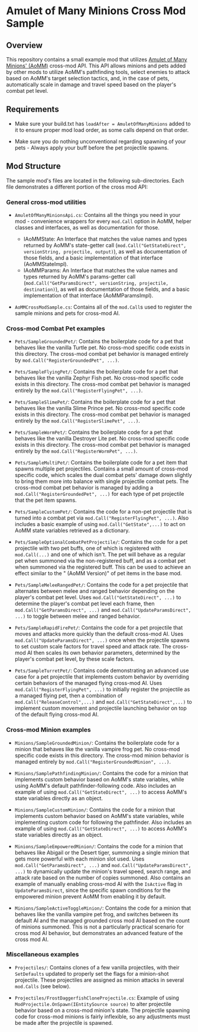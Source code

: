 # Amulet of Many Minions Cross Mod Sample

## Overview
This repository contains a small example mod that utilizes [Amulet of Many Minions' (AoMM)](https://github.com/westphallm1/tModLoader_Minions) cross-mod
API. This API allows minions and pets added by other mods to utilize AoMM's pathfinding tools,
select enemies to attack based on AoMM's target selection tactics, and, in the case of pets, automatically
scale in damage and travel speed based on the player's combat pet level.

## Requirements
* Make sure your build.txt has `loadAfter = AmuletOfManyMinions` added to it to ensure proper mod load order, as some calls depend on that order.

* Make sure you do nothing unconventional regarding spawning of your pets - Always apply your buff before the pet projectile spawns.

## Mod Structure

The sample mod's files are located in the following sub-directories. Each file demonstrates
a different portion of the cross mod API:

### General cross-mod utilities

* `AmuletOfManyMinionsApi.cs`: Contains all the things you need in your mod - convenience wrappers for every `mod.Call` option in AoMM, helper classes and interfaces, as well as documentation for those.
    * IAoMMState: An Interface that matches the value names and types returned by AoMM's state-getter call 
  (`mod.Call("GetStateDirect", versionString, projectile, output)`), as well as documentation of those fields, and a basic implementation of that interface (AoMMStateImpl).
    * IAoMMParams: An Interface that matches the value names and types returned by AoMM's params-getter call 
  (`mod.Call("GetParamsDirect", versionString, projectile, destination)`), as well as documentation of those fields, and a basic implementation of that interface (AoMMParamsImpl).

* `AoMMCrossModSample.cs`: Contains all of the `mod.Call`s used to register the sample minions and pets for cross-mod AI.

### Cross-mod Combat Pet examples

* `Pets/SampleGroundedPet/`: Contains the boilerplate code for a pet that behaves like the vanilla Turtle pet. No cross-mod specific
  code exists in this directory. The cross-mod combat pet behavior is managed entirely by `mod.Call("RegisterGroundedPet", ...)`.

* `Pets/SampleFlyingPet/`: Contains the boilerplate code for a pet that behaves like the vanilla Zephyr Fish pet. No cross-mod specific
  code exists in this directory. The cross-mod combat pet behavior is managed entirely by the `mod.Call("RegisterFlyingPet", ...)`.

* `Pets/SampleSlimePet/`: Contains the boilerplate code for a pet that behaves like the vanilla Slime Prince pet. No cross-mod specific
  code exists in this directory. The cross-mod combat pet behavior is managed entirely by the `mod.Call("RegisterSlimePet", ...)`.

* `Pets/SampleWormPet/`: Contains the boilerplate code for a pet that behaves like the vanilla Destroyer Lite pet. No cross-mod specific
  code exists in this directory. The cross-mod combat pet behavior is managed entirely by the `mod.Call("RegisterWormPet", ...)`.

* `Pets/SampleMultiPet/`: Contains the boilerplate code for a pet item that spawns multiple pet projectiles. Contains a small amount
  of cross-mod specific code, which scales the dual combat pets' damage down slightly to bring them more into balance with
  single projectile combat pets. The cross-mod combat pet behavior is managed by adding a `mod.Call("RegisterGroundedPet", ...)`
  for each type of pet projectile that the pet item spawns.

* `Pets/SampleCustomPet/`: Contains the code for a non-pet projectile that is turned into a combat pet via 
  `mod.Call("RegisterFlyingPet", ...)`. Also includes a basic example of using `mod.Call("GetState",...)` to act on
  AoMM state variables retrieved as a dictionary.

* `Pets/SampleOptionalCombatPetProjectile/`: Contains the code for a pet projectile with two pet buffs, one of which is registered with 
  `mod.Call(...)` and one of which isn't. The pet will behave as a regular pet when summoned via the non-registered buff, and as a combat 
  pet when summoned via the registered buff. This can be used to achieve an effect similar to the " (AoMM Version)" of pet items in the 
  base mod.

* `Pets/SampleMeleeRangedPet/`: Contains the code for a pet projectile that alternates between melee and ranged behavior depending
  on the player's combat pet level. Uses `mod.Call("GetStateDirect", ...)` to determine the player's combat pet level each frame, then
  `mod.Call("GetParamsDirect", ...)` and `mod.Call("UpdateParamsDirect", ...)` to toggle between melee and ranged behavior.

* `Pets/SampleRapidFirePet/`: Contains the code for a pet projectile that moves and attacks more quickly than the
  default cross-mod AI. Uses `mod.Call("UpdateParamsDirect", ...)` once when the projectile spawns to set custom scale factors
  for travel speed and attack rate. The cross-mod AI then scales its own behavior parameters, determined by the player's combat
  pet level, by these scale factors.

* `Pets/SampleTurretPet/`: Contains code demonstrating an advanced use case for a pet projectile that implements custom behavior 
  by overriding certain behaviors of the managed flying cross-mod AI. Uses `mod.Call("RegisterFlyingPet", ...)` to initially register 
  the projectile as a managed flying pet, then a combination of `mod.Call("ReleaseControl",...)` and `mod.Call("GetStateDirect",...)` to
  implement custom movement and projectile launching behavior on top of the default flying cross-mod AI.

### Cross-mod Minion examples

* `Minions/SampleGroundedMinion/`: Contains the boilerplate code for a minion that behaves like the vanilla vampire frog pet. No cross-mod 
  specific code exists in this directory. The cross-mod minion behavior is managed entirely by `mod.Call("RegisterGroundedMinion", ...)`.

* `Minions/SamplePathfindingMinion/`: Contains the code for a minion that implements custom behavior based on AoMM's state variables,
  while using AoMM's default pathfinder-following code. Also includes an example of using `mod.Call("GetStateDirect", ...)` to access
  AoMM's state variables directly as an object.

* `Minions/SampleCustomMinion/`: Contains the code for a minion that implements custom behavior based on AoMM's state variables,
  while implementing custom code for following the pathfinder. Also includes an example of using `mod.Call("GetStateDirect", ...)` 
  to access AoMM's state variables directly as an object.

* `Minions/SampleEmpoweredMinion/`: Contains the code for a minion that behaves like Abigail or the Desert tiger, summoning a single minion
  that gets more powerful with each minion slot used. Uses `mod.Call("GetParamsDirect", ...)` and `mod.Call("UpdateParamsDirect", ...)` to 
  dynamically update the minion's travel speed, search range, and attack rate based on the number of copies summoned. Also contains an
  example of manually enabling cross-mod AI with the `IsActive` flag in `UpdateParamsDirect`, since the specific spawn conditions for 
  the empowered minion prevent AoMM from enabling it by default.

* `Minions/SampleActiveToggleMinion/`: Contains the code for a minion that behaves like the vanilla vampire pet frog, and switches
  between its default AI and the managed grounded cross mod AI based on the count of minions summoned. This is not a particularly
  practical scenario for cross mod AI behavior, but demonstrates an advanced feature of the cross mod AI.

### Miscellaneous examples

* `Projectiles/`: Contains clones of a few vanilla projectiles, with their `SetDefaults` updated to properly set the flags for a
  minion-shot projectile. These projectiles are assigned as minion attacks in several `mod.Calls` (see below). 

* `Projectiles/FrostDaggerfishCloneProjectile.cs`: Example of using `ModProjectile.OnSpawn(IEntitySource source)` to alter 
  projectile behavior based on a cross-mod minion's state. The projectile spawning code for cross-mod minions is fairly 
  inflexible, so any adjustments must be made after the projectile is spawned.
